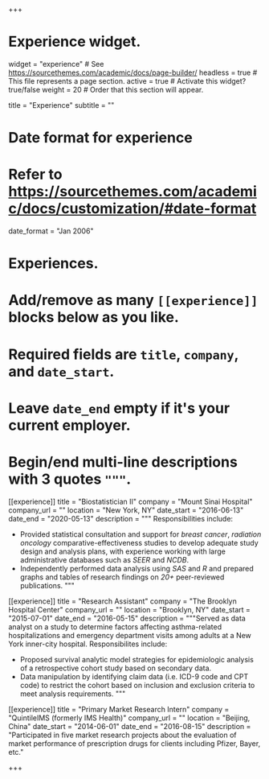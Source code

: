 +++
# Experience widget.
widget = "experience"  # See https://sourcethemes.com/academic/docs/page-builder/
headless = true  # This file represents a page section.
active = true  # Activate this widget? true/false
weight = 20  # Order that this section will appear.

title = "Experience"
subtitle = ""

# Date format for experience
#   Refer to https://sourcethemes.com/academic/docs/customization/#date-format
date_format = "Jan 2006"

# Experiences.
#   Add/remove as many `[[experience]]` blocks below as you like.
#   Required fields are `title`, `company`, and `date_start`.
#   Leave `date_end` empty if it's your current employer.
#   Begin/end multi-line descriptions with 3 quotes `"""`.
[[experience]]
  title = "Biostatistician II"
  company = "Mount Sinai Hospital"
  company_url = ""
  location = "New York, NY"
  date_start = "2016-06-13"
  date_end = "2020-05-13"
  description = """
  Responsibilities include:
  
  * Provided statistical consultation and support for *breast cancer*, *radiation oncology* comparative-effectiveness studies to develop adequate study design and analysis plans, with experience working with large administrative databases such as *SEER* and *NCDB*. 
  * Independently performed data analysis using *SAS* and *R* and prepared graphs and tables of research findings on *20+* peer-reviewed  publications. 
  """

[[experience]]
  title = "Research Assistant"
  company = "The Brooklyn Hospital Center"
  company_url = ""
  location = "Brooklyn, NY"
  date_start = "2015-07-01"
  date_end = "2016-05-15"
  description = """Served as data analyst on a study to determine factors affecting asthma-related hospitalizations and emergency department visits among adults at a New York inner-city hospital.
  Responsibilites include: 
  * Proposed survival analytic model strategies for epidemiologic analysis of a retrospective cohort study based on secondary data.
  * Data manipulation by identifying claim data (i.e. ICD-9 code and CPT code) to restrict the cohort based on inclusion and exclusion criteria to meet analysis requirements.
  """

[[experience]]
  title = "Primary Market Research Intern"
  company = "QuintileIMS (formerly IMS Health)"
  company_url = ""
  location = "Beijing, China"
  date_start = "2014-06-01"
  date_end = "2016-08-15"
  description = "Participated in five market research projects about the evaluation of market performance of prescription drugs for clients including Pfizer, Bayer, etc."
  


+++
